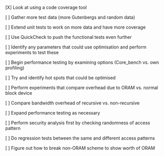 [X] Look at using a code coverage tool

[ ] Gather more test data (more Gutenbergs and random data)

[ ] Extend unit tests to work on more data and have more coverage

[ ] Use QuickCheck to push the functional tests even further

[ ] Identify any parameters that could use optimisation and perform
      experiments to test these

[ ] Begin performance testing by examining options (Core_bench vs. own
      profiling)

[ ] Try and identify hot spots that could be optimised

[ ] Perform experiments that compare overhead due to ORAM vs. normal
      block device

[ ] Compare bandwidth overhead of recursive vs. non-recursive

[ ] Expand performance testing as necessary

[ ] Perform security analysis first by checking randomness of access pattern

[ ] Do regression tests between the same and different access patterns

[ ] Figure out how to break non-ORAM scheme to show worth of ORAM